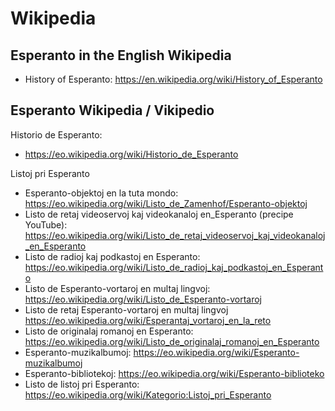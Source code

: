 # Wikipedia

## Esperanto in the English Wikipedia
* History of Esperanto: https://en.wikipedia.org/wiki/History_of_Esperanto

## Esperanto Wikipedia / Vikipedio

Historio de Esperanto:
* https://eo.wikipedia.org/wiki/Historio_de_Esperanto

Listoj pri Esperanto
* Esperanto-objektoj en la tuta mondo: https://eo.wikipedia.org/wiki/Listo_de_Zamenhof/Esperanto-objektoj
* Listo de retaj videoservoj kaj videokanaloj en_Esperanto (precipe YouTube): https://eo.wikipedia.org/wiki/Listo_de_retaj_videoservoj_kaj_videokanaloj_en_Esperanto
* Listo de radioj kaj podkastoj en Esperanto:  https://eo.wikipedia.org/wiki/Listo_de_radioj_kaj_podkastoj_en_Esperanto
* Listo de Esperanto-vortaroj en multaj lingvoj: https://eo.wikipedia.org/wiki/Listo_de_Esperanto-vortaroj
* Listo de retaj Esperanto-vortaroj en multaj lingvoj https://eo.wikipedia.org/wiki/Esperantaj_vortaroj_en_la_reto
* Listo de originalaj romanoj en Esperanto: https://eo.wikipedia.org/wiki/Listo_de_originalaj_romanoj_en_Esperanto
* Esperanto-muzikalbumoj: https://eo.wikipedia.org/wiki/Esperanto-muzikalbumoj
* Esperanto-bibliotekoj: https://eo.wikipedia.org/wiki/Esperanto-biblioteko
* Listo de listoj pri Esperanto: https://eo.wikipedia.org/wiki/Kategorio:Listoj_pri_Esperanto
